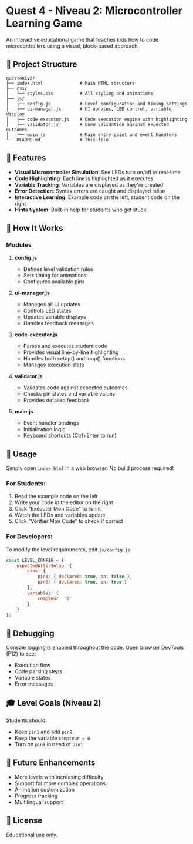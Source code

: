 # Quest 4 - Niveau 2: Microcontroller Learning Game

An interactive educational game that teaches kids how to code microcontrollers using a visual, block-based approach.

## 📁 Project Structure

```
quest4niv2/
├── index.html              # Main HTML structure
├── css/
│   └── styles.css          # All styling and animations
├── js/
│   ├── config.js           # Level configuration and timing settings
│   ├── ui-manager.js       # UI updates, LED control, variable display
│   ├── code-executor.js    # Code execution engine with highlighting
│   ├── validator.js        # Code validation against expected outcomes
│   └── main.js             # Main entry point and event handlers
└── README.md               # This file
```

## 🎯 Features

- **Visual Microcontroller Simulation**: See LEDs turn on/off in real-time
- **Code Highlighting**: Each line is highlighted as it executes
- **Variable Tracking**: Variables are displayed as they're created
- **Error Detection**: Syntax errors are caught and displayed inline
- **Interactive Learning**: Example code on the left, student code on the right
- **Hints System**: Built-in help for students who get stuck

## 🔧 How It Works

### Modules

1. **config.js**
   - Defines level validation rules
   - Sets timing for animations
   - Configures available pins

2. **ui-manager.js**
   - Manages all UI updates
   - Controls LED states
   - Updates variable displays
   - Handles feedback messages

3. **code-executor.js**
   - Parses and executes student code
   - Provides visual line-by-line highlighting
   - Handles both setup() and loop() functions
   - Manages execution state

4. **validator.js**
   - Validates code against expected outcomes
   - Checks pin states and variable values
   - Provides detailed feedback

5. **main.js**
   - Event handler bindings
   - Initialization logic
   - Keyboard shortcuts (Ctrl+Enter to run)

## 🚀 Usage

Simply open `index.html` in a web browser. No build process required!

### For Students:
1. Read the example code on the left
2. Write your code in the editor on the right
3. Click "Exécuter Mon Code" to run it
4. Watch the LEDs and variables update
5. Click "Vérifier Mon Code" to check if correct

### For Developers:
To modify the level requirements, edit `js/config.js`:

```javascript
const LEVEL_CONFIG = {
    expectedAfterSetup: {
        pins: {
            pin1: { declared: true, on: false },
            pin9: { declared: true, on: true }
        },
        variables: {
            compteur: '0'
        }
    }
};
```

## 🐛 Debugging

Console logging is enabled throughout the code. Open browser DevTools (F12) to see:
- Execution flow
- Code parsing steps
- Variable states
- Error messages

## 🎓 Level Goals (Niveau 2)

Students should:
- Keep `pin1` and add `pin9`
- Keep the variable `compteur = 0`
- Turn on `pin9` instead of `pin1`

## 🔮 Future Enhancements

- More levels with increasing difficulty
- Support for more complex operations
- Animation customization
- Progress tracking
- Multilingual support

## 📝 License

Educational use only.

